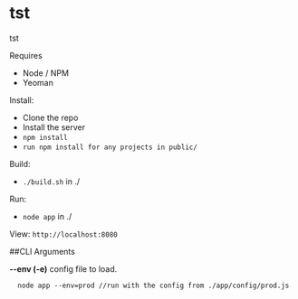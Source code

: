 tst
==============

tst

Requires
  * Node / NPM
  * Yeoman

Install:
  * Clone the repo
  * Install the server
  * ```npm install```
  * ```run npm install for any projects in public/```

Build:
  * ```./build.sh``` in ./

Run:
  * ```node app``` in ./

View:
	```http://localhost:8080```

##CLI Arguments

**--env (-e)**
  config file to load.
  ```
    node app --env=prod //run with the config from ./app/config/prod.js
  ```